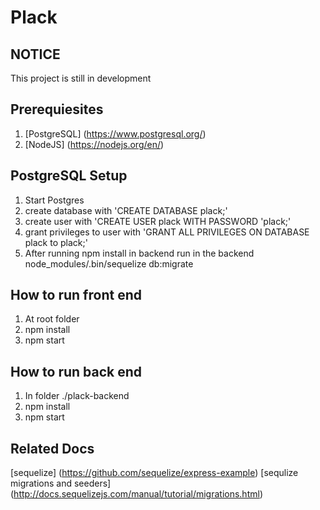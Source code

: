 # Plack

NOTICE
--------------
This project is still in development


Prerequiesites
--------------
1. [PostgreSQL] (https://www.postgresql.org/)
2. [NodeJS] (https://nodejs.org/en/)

PostgreSQL Setup
--------------
1. Start Postgres
2. create database with 'CREATE DATABASE plack;'
3. create user with 'CREATE USER plack WITH PASSWORD 'plack;'
4. grant privileges to user with 'GRANT ALL PRIVILEGES ON DATABASE plack to plack;'
5. After running npm install in backend run in the backend node_modules/.bin/sequelize db:migrate

## How to run front end
1. At root folder
2. npm install
3. npm start

## How to run back end
1. In folder  ./plack-backend
2. npm install
3. npm start

Related Docs
--------------
[sequelize] (https://github.com/sequelize/express-example)
 [sequlize migrations and seeders]           (http://docs.sequelizejs.com/manual/tutorial/migrations.html)


